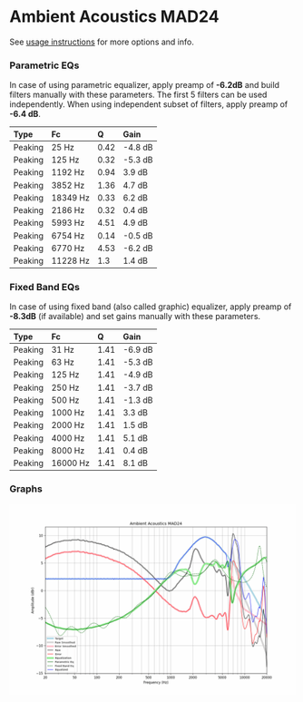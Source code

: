 # Ambient Acoustics MAD24
See [usage instructions](https://github.com/jaakkopasanen/AutoEq#usage) for more options and info.

### Parametric EQs
In case of using parametric equalizer, apply preamp of **-6.2dB** and build filters manually
with these parameters. The first 5 filters can be used independently.
When using independent subset of filters, apply preamp of **-6.4 dB**.

| Type    | Fc       |    Q | Gain    |
|:--------|:---------|:-----|:--------|
| Peaking | 25 Hz    | 0.42 | -4.8 dB |
| Peaking | 125 Hz   | 0.32 | -5.3 dB |
| Peaking | 1192 Hz  | 0.94 | 3.9 dB  |
| Peaking | 3852 Hz  | 1.36 | 4.7 dB  |
| Peaking | 18349 Hz | 0.33 | 6.2 dB  |
| Peaking | 2186 Hz  | 0.32 | 0.4 dB  |
| Peaking | 5993 Hz  | 4.51 | 4.9 dB  |
| Peaking | 6754 Hz  | 0.14 | -0.5 dB |
| Peaking | 6770 Hz  | 4.53 | -6.2 dB |
| Peaking | 11228 Hz | 1.3  | 1.4 dB  |

### Fixed Band EQs
In case of using fixed band (also called graphic) equalizer, apply preamp of **-8.3dB**
(if available) and set gains manually with these parameters.

| Type    | Fc       |    Q | Gain    |
|:--------|:---------|:-----|:--------|
| Peaking | 31 Hz    | 1.41 | -6.9 dB |
| Peaking | 63 Hz    | 1.41 | -5.3 dB |
| Peaking | 125 Hz   | 1.41 | -4.9 dB |
| Peaking | 250 Hz   | 1.41 | -3.7 dB |
| Peaking | 500 Hz   | 1.41 | -1.3 dB |
| Peaking | 1000 Hz  | 1.41 | 3.3 dB  |
| Peaking | 2000 Hz  | 1.41 | 1.5 dB  |
| Peaking | 4000 Hz  | 1.41 | 5.1 dB  |
| Peaking | 8000 Hz  | 1.41 | 0.4 dB  |
| Peaking | 16000 Hz | 1.41 | 8.1 dB  |

### Graphs
![](./Ambient%20Acoustics%20MAD24.png)